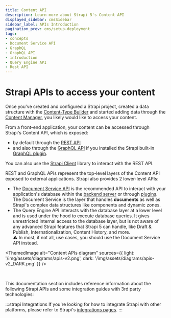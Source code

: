 ```yaml
---
title: Content API
description: Learn more about Strapi 5's Content API
displayed_sidebar: cmsSidebar
sidebar_label: APIs Introduction
pagination_prev: cms/setup-deployment
tags:
- concepts
- Document Service API
- GraphQL
- GraphQL API
- introduction
- Query Engine API
- Rest API
---
```


# Strapi APIs to access your content

Once you've created and configured a Strapi project, created a data structure with the [Content-Type Builder](/cms/features/content-type-builder) and started adding data through the [Content Manager](/cms/features/content-manager), you likely would like to access your content.

From a front-end application, your content can be accessed through Strapi's Content API, which is exposed:
- by default through the [REST API](/cms/api/rest)
- and also through the [GraphQL API](/cms/api/graphql) if you installed the Strapi built-in [GraphQL plugin](/cms/plugins/graphql).

You can also use the [Strapi Client](/cms/api/client) library to interact with the REST API.

REST and GraphQL APIs represent the top-level layers of the Content API exposed to external applications. Strapi also provides 2 lower-level APIs:

- The [Document Service API](/cms/api/document-service) is the recommended API to interact with your application's database within the [backend server](/cms/customization) or through [plugins](/cms/plugins-development/developing-plugins). The Document Service is the layer that handles **documents** <DocumentDefinition /> as well as Strapi's complex data structures like components and dynamic zones.
- The Query Engine API interacts with the database layer at a lower level and is used under the hood to execute database queries. It gives unrestricted internal access to the database layer, but is not aware of any advanced Strapi features that Strapi 5 can handle, like Draft & Publish, Internationalization, Content History, and more.<br/>⚠️ In most, if not all, use cases, you should use the Document Service API instead.

<ThemedImage
alt="Content APIs diagram"
sources={{
  light: '/img/assets/diagrams/apis-v2.png',
  dark: '/img/assets/diagrams/apis-v2_DARK.png'
}}
/>

<br/>

This documentation section includes reference information about the following Strapi APIs and some integration guides with 3rd party technologies:

<CustomDocCardsWrapper>

<CustomDocCard emoji="↕️" title="REST API" description="Query the Content API from a front-end application through REST." link="/cms/api/rest" />

<CustomDocCard emoji="↕️" title="GraphQL API" description="Query the Content API  from a front-end application through GraphQL." link="/cms/api/graphql" />

<CustomDocCard emoji="↕️" title="Strapi Client" description="Interact with the REST API through the Strapi Client library." link="/cms/api/client" />

<CustomDocCard emoji="🔃" title="Document Service API" description="Query your data through the backend server or plugins." link="/cms/api/document-service" />

:::strapi Integrations
If you're looking for how to integrate Strapi with other platforms, please refer to Strapi's [integrations pages](https://strapi.io/integrations).
:::

</CustomDocCardsWrapper>
